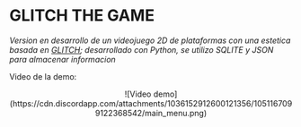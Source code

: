 # GLITCH THE GAME
*Version en desarrollo de un videojuego 2D de plataformas con una estetica basada en [GLITCH](https://www.glitchthegame.com);      desarrollado con Python, se utilizo SQLITE y JSON para almacenar informacion*

Video de la demo:
<p align="center">
![Video demo](https://cdn.discordapp.com/attachments/1036152912600121356/1051167099122368542/main_menu.png)
</p>